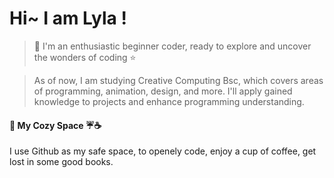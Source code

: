 # Hi~  I am Lyla !  

>🌸 I'm an enthusiastic beginner coder, ready to explore and uncover the wonders of coding ⭐
  
>  As of now, I am studying Creative Computing Bsc, which covers areas of programming, animation, design, and more.
>  I'll apply gained knowledge to projects and enhance programming understanding.
#### 📃 My Cozy Space ☔☕
I use Github as my safe space, to openely code, enjoy a cup of coffee, get lost in some good books.
